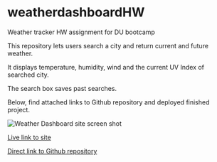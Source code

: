 # weatherdashboardHW
Weather tracker HW assignment for DU bootcamp

This repository lets users search a city and return current and future weather.

It displays temperature, humidity, wind and the current UV Index of searched city.

The search box saves past searches.

Below, find attached links to Github repository and deployed finished project.

![Weather Dashboard site screen shot]()

[Live link to site](https://kylejames20.github.io/weatherdashboardHW/)

[Direct link to Github repository](https://github.com/kylejames20/weatherdashboardHW)